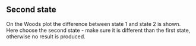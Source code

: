 ## Second state

On the Woods plot the difference between state 1 and state 2 is shown.
Here choose the second state - make sure it is different than the first state, 
otherwise no result is produced.